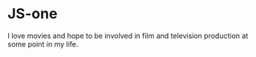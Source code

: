 # JS-one
I love movies and hope to be involved in film and television production at some point in my life. 
